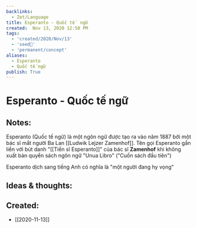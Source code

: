 ```yaml
---
backlinks:
  - Zet/Language
title: Esperanto - Quốc tế  ngữ
created:  Nov 13, 2020 12:50 PM 
tags:
  - 'created/2020/Nov/13'
  - 'seed🥜'
  - 'permanent/concept'
aliases:
  - Esperanto
  - Quốc tế ngữ
publish: True
---
```

# Esperanto - Quốc tế  ngữ

## Notes:
Esperanto (Quốc tế ngữ) là một ngôn ngữ được tạo ra vào năm 1887 bởi một bác sĩ mắt người Ba Lan [[Ludwik Lejzer Zamenhof]]. Tên gọi Esperanto gắn liền với bút danh "[[Tiến sĩ Esperanto]]" của bác sĩ **Zamenhof** khi không xuất bản quyển sách ngôn ngữ "Unua Libro" ("Cuốn sách đầu tiên")

Esperanto dịch sang tiếng Anh có nghĩa là "một người đang hy vọng"

## Ideas & thoughts:
## Created:
- [[2020-11-13]]
